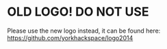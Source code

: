 # OLD LOGO! DO NOT USE

Please use the new logo instead, it can be found here:
https://github.com/yorkhackspace/logo2014
